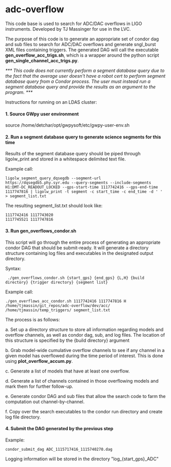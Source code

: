 # adc-overflow
This code base is used to search for ADC/DAC overflows in LIGO instruments.
Developed by TJ Massinger for use in the LVC.

The purpose of this code is to generate an appropriate set of condor dag and sub files to search for ADC/DAC overflows and generate sngl_burst XML files containing triggers. The generated DAG will call the executable <b>gen_overflow_acc_trigs.sh</b>, which is a wrapper around the python script <b>gen_single_channel_acc_trigs.py</b>.

<i>*** This code does not currently perform a segment database query due to the fact that the average user doesn't have a robot cert to perform segment database query from a Condor process. The user must instead run a segment database query and provide the results as an argument to the program. ***</i>


Instructions for running on an LDAS cluster:

#### 1. Source GWpy user environment

source /home/detchar/opt/gwpysoft/etc/gwpy-user-env.sh

#### 2. Run a segment database query to generate science segments for this time

Results of the segment database query should be piped through ligolw_print and stored in a whitespace delimited text file.

Example call:

```
ligolw_segment_query_dqsegdb --segment-url https://dqsegdb5.phy.syr.edu --query-segments --include-segments H1:DMT-DC_READOUT_LOCKED --gps-start-time 1117742416 --gps-end-time 1117747816 | ligolw_print -t segment -c start_time -c end_time -d ' ' > segment_list.txt
```

The resulting segment_list.txt should look like:

```
1117742416 1117743020
1117745521 1117747816
```

#### 3. Run gen_overflows_condor.sh 

This script will go through the entire process of generating an appropriate condor DAG that should be submit-ready. It will generate a directory structure containing log files and executables in the designated output directory.

Syntax:

```
 ./gen_overflows_condor.sh {start_gps} {end_gps} {L,H} {build directory} {trigger directory} {segment list}
```

Example call:

```
./gen_overflows_acc_condor.sh 1117742416 1117747816 H /home/tjmassin/git_repos/adc-overflow/dev/acc/ /home/tjmassin/temp_triggers/ segment_list.txt
```

The process is as follows:

a. Set up a directory structure to store all information regarding models and overflow channels, as well as condor dag, sub, and log files.
The location of this structure is specified by the {build directory} argument

b. Grab model-wide cumulative overflow channels to see if any channel in a given model has overflowed during the time period of interest. This is done using <b>plot_overflow_accum.py</b>.

c. Generate a list of models that have at least one overflow.

d. Generate a list of channels contained in those overflowing models and mark them for further follow-up.

e. Generate condor DAG and sub files that allow the search code to farm the computation out channel-by-channel.

f. Copy over the search executables to the condor run directory and create log file directory.

#### 4. Submit the DAG generated by the previous step

Example: 

```
condor_submit_dag ADC_1115717416_1115740270.dag
```

Logging information will be stored in the directory "log_{start_gps}_ADC"




